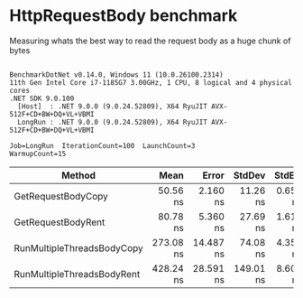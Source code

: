 # HttpRequestBody benchmark

Measuring whats the best way to read the request body as a huge chunk of bytes

```

BenchmarkDotNet v0.14.0, Windows 11 (10.0.26100.2314)
11th Gen Intel Core i7-1185G7 3.00GHz, 1 CPU, 8 logical and 4 physical cores
.NET SDK 9.0.100
  [Host]  : .NET 9.0.0 (9.0.24.52809), X64 RyuJIT AVX-512F+CD+BW+DQ+VL+VBMI
  LongRun : .NET 9.0.0 (9.0.24.52809), X64 RyuJIT AVX-512F+CD+BW+DQ+VL+VBMI

Job=LongRun  IterationCount=100  LaunchCount=3  
WarmupCount=15  

```
| Method                     | Mean      | Error     | StdDev    | StdErr   | Min       | Max       | Op/s         | Gen0   | Allocated |
|--------------------------- |----------:|----------:|----------:|---------:|----------:|----------:|-------------:|-------:|----------:|
| GetRequestBodyCopy         |  50.56 ns |  2.160 ns |  11.26 ns | 0.650 ns |  29.13 ns |  81.10 ns | 19,778,377.7 | 0.0216 |     136 B |
| GetRequestBodyRent         |  80.78 ns |  5.360 ns |  27.69 ns | 1.612 ns |  37.21 ns | 140.08 ns | 12,378,780.5 | 0.0216 |     136 B |
| RunMultipleThreadsBodyCopy | 273.08 ns | 14.487 ns |  74.08 ns | 4.358 ns | 153.64 ns | 498.37 ns |  3,661,917.1 | 0.1068 |     672 B |
| RunMultipleThreadsBodyRent | 428.24 ns | 28.591 ns | 149.01 ns | 8.603 ns | 204.50 ns | 722.87 ns |  2,335,165.0 | 0.1068 |     672 B |

